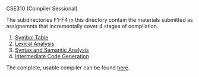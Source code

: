 CSE310 (Compiler Sessional) 

The subdirectories F1-F4 in this directory contain the materials submitted as assignemnts that incrementally cover 4 stages of compilation. 

1. [Symbol Table](F1/)
2. [Lexical Analysis](F2/)
3. [Syntax and Semantic Analysis](F3/)
4. [Intermediate Code Generation](F4/)

The complete, usable compiler can be found [here](The_Full_Compiler/).
